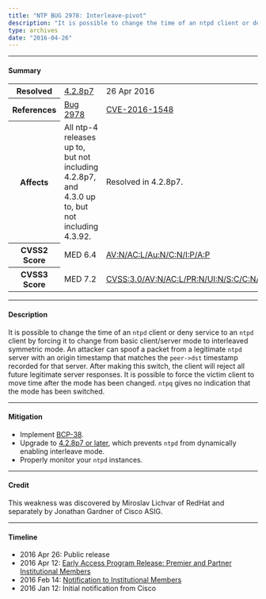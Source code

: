 ```yaml
---
title: "NTP BUG 2978: Interleave-pivot"
description: "It is possible to change the time of an ntpd client or deny service to an ntpd client by forcing it to change from basic client/server mode to interleaved symmetric mode. This bug was resolved in NTP 4.2.8p7."
type: archives
date: "2016-04-26"
---
```


* * *

#### Summary

<table>
  <tbody>
	<tr>
		<th><b>Resolved</b></th>
		<td><a href="/support/securitynotice/4_2_8p7-release-announcement/">4.2.8p7</a></td>
		<td>26 Apr 2016</td>
	</tr>
	<tr>
		<th><b>References</b></th>
		<td><a href="https://bugs.ntp.org/show_bug.cgi?id=2978">Bug 2978</a></td>
		<td><a href="https://nvd.nist.gov/vuln/detail/CVE-2016-1548">CVE-2016-1548</a></td>
	</tr>
	<tr>
		<th><b>Affects</b></th>
		<td>All ntp-4 releases up to, but not including 4.2.8p7,<br> and 4.3.0 up to, but not including 4.3.92.</td>
		<td>Resolved in 4.2.8p7.</td>
	</tr>
	<tr>
		<th><b>CVSS2 Score</b></th>
		<td>MED 6.4</td>
		<td><a href="https://nvd.nist.gov/vuln-metrics/cvss/v2-calculator?calculator&version=2.0&vector=(AV:N/AC:L/Au:N/C:N/I:P/A:P)">AV:N/AC:L/Au:N/C:N/I:P/A:P</a></td>
	</tr>
	<tr>
		<th><b>CVSS3 Score<b></th>
		<td>MED 7.2</td>
		<td><a href="https://www.first.org/cvss/calculator/3.0#CVSS:3.0/AV:N/AC:L/PR:N/UI:N/S:C/C:N/I:L/A:L">CVSS:3.0/AV:N/AC:L/PR:N/UI:N/S:C/C:N/I:L/A:L</a></td>
	</tr>	
  </tbody>	
</table>

* * *
    
#### Description 

It is possible to change the time of an `ntpd` client or deny service to an `ntpd` client by forcing it to change from basic client/server mode to interleaved symmetric mode. An attacker can spoof a packet from a legitimate `ntpd` server with an origin timestamp that matches the `peer->dst` timestamp recorded for that server. After making this switch, the client will reject all future legitimate server responses. It is possible to force the victim client to move time after the mode has been changed. `ntpq` gives no indication that the mode has been switched.

* * *
    
#### Mitigation

* Implement [BCP-38](http://www.bcp38.info/index.php/Main_Page).
* Upgrade to [4.2.8p7 or later](/downloads/), which prevents `ntpd` from dynamically enabling interleave mode.
* Properly monitor your `ntpd` instances. 

* * *

#### Credit

This weakness was discovered by Miroslav Lichvar of RedHat and separately by Jonathan Gardner of Cisco ASIG.

* * *

#### Timeline

* 2016 Apr 26: Public release
* 2016 Apr 12: [Early Access Program Release: Premier and Partner Institutional Members](https://www.nwtime.org/membership/benefits/)
* 2016 Feb 14: [Notification to Institutional Members](https://www.nwtime.org/membership/benefits/)
* 2016 Jan 12: Initial notification from Cisco